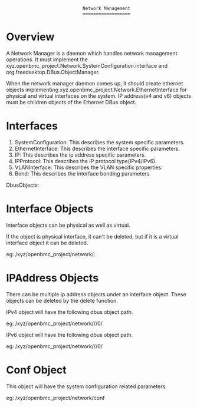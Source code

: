                                  Network Management
                                 ==================
Overview
=========
A Network Manager is a daemon which handles network management operations.
It must implement the xyz.openbmc_project.Network.SystemConfiguration.interface
and org.freedesktop.DBus.ObjectManager.

When the network manager daemon comes up, it should create ethernet objects
implementing xyz.openbmc_project.Network.EthernetInterface for physical and
virtual interfaces on the system. IP address(v4 and v6) objects must be 
children objects of the Ethernet DBus object.

Interfaces
==========

1. SystemConfiguration: This describes the system specific parameters.
2. EthernetInterface: This describes the interface specific parameters.
3. IP: This describes the ip address specific parameters.
4. IPProtocol: This describes the IP protocol type(IPv4/IPv6).
5. VLANInterface: This describes the VLAN specific properties.
6. Bond: This describes the interface bonding parameters.

DbusObjects:

Interface Objects
=================
Interface objects can be physical as well as virtual.

If the object is physical interface, it can't be deleted,
but if it is a virtual interface object it can be deleted.

eg:
/xyz/openbmc_project/network/<interfacename>:

IPAddress Objects
=================
There can be multiple ip address objects under an interface object.
These objects can be deleted by the delete function.

IPv4 object will have the following dbus object path.

eg:
/xyz/openbmc_project/network/<interface>/<ipv4>/0/

IPv6 object will have the following dbus object path.

eg:
/xyz/openbmc_project/network/<interface>/<ipv6>/0/

Conf Object
===========
This object will have the system configuration related parameters.

eg:
/xyz/openbmc_project/network/conf
